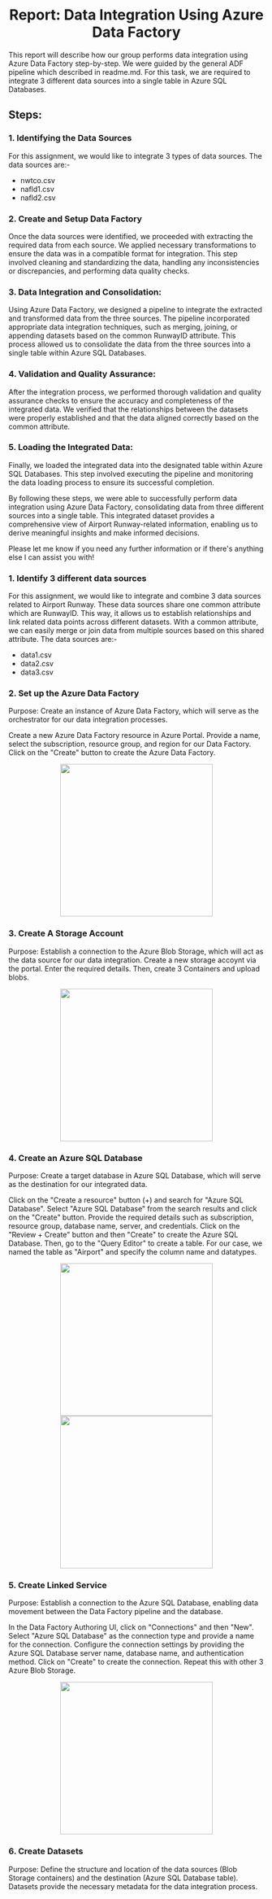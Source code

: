 <div align="center">
   <h1>Report: Data Integration Using Azure Data Factory</h1>
</div>

This report will describe how our group performs data integration using Azure Data Factory step-by-step. We were guided by the general ADF pipeline which described in readme.md. For this task, we are required to integrate 3 different data sources into a single table in Azure SQL Databases. 

## Steps:

### 1. Identifying the Data Sources
   For this assignment, we would like to integrate 3 types of data sources. The data sources are:- 

   - nwtco.csv
   - nafld1.csv
   - nafld2.csv
   
### 2. Create and Setup Data Factory
   Once the data sources were identified, we proceeded with extracting the required data from each source. We applied necessary transformations to ensure the data was in a compatible format for integration. This step involved cleaning and standardizing the data, handling any inconsistencies or discrepancies, and performing data quality checks.

### 3. Data Integration and Consolidation:
   Using Azure Data Factory, we designed a pipeline to integrate the extracted and transformed data from the three sources. The pipeline incorporated appropriate data integration techniques, such as merging, joining, or appending datasets based on the common RunwayID attribute. This process allowed us to consolidate the data from the three sources into a single table within Azure SQL Databases.

### 4. Validation and Quality Assurance:
   After the integration process, we performed thorough validation and quality assurance checks to ensure the accuracy and completeness of the integrated data. We verified that the relationships between the datasets were properly established and that the data aligned correctly based on the common attribute.

### 5. Loading the Integrated Data:
   Finally, we loaded the integrated data into the designated table within Azure SQL Databases. This step involved executing the pipeline and monitoring the data loading process to ensure its successful completion.

By following these steps, we were able to successfully perform data integration using Azure Data Factory, consolidating data from three different sources into a single table. This integrated dataset provides a comprehensive view of Airport Runway-related information, enabling us to derive meaningful insights and make informed decisions.

Please let me know if you need any further information or if there's anything else I can assist you with!







### 1. Identify 3 different data sources
For this assignment, we would like to integrate and combine 3 data sources related to Airport Runway. These data sources share one common attribute which are RunwayID. This way, it allows us to establish relationships and link related data points across different datasets. With a common attribute, we can easily merge or join data from multiple sources based on this shared attribute. The data sources are:-
- data1.csv
- data2.csv
- data3.csv

### 2. Set up the Azure Data Factory
Purpose: Create an instance of Azure Data Factory, which will serve as the orchestrator for our data integration processes.

Create a new Azure Data Factory resource in Azure Portal. Provide a name, select the subscription, resource group, and region for our Data Factory. Click on the "Create" button to create the Azure Data Factory.
<p align="center">
  <img src="images/datafactory.jpg" height= '300px'>
</p>

### 3. Create A Storage Account
Purpose: Establish a connection to the Azure Blob Storage, which will act as the data source for our data integration.
Create a new storage accoynt via the portal. Enter the required details. Then, create 3 Containers and upload blobs. 
<p align="center">
  <img src="images/storageacc.jpg" height= '300px'>
</p>

### 4. Create an Azure SQL Database
Purpose: Create a target database in Azure SQL Database, which will serve as the destination for our integrated data.

Click on the "Create a resource" button (+) and search for "Azure SQL Database". Select "Azure SQL Database" from the search results and click on the "Create" button. Provide the required details such as subscription, resource group, database name, server, and credentials. Click on the "Review + Create" button and then "Create" to create the Azure SQL Database. Then, go to the "Query Editor" to create a table. For our case, we named the table as "Airport" and specify the column name and datatypes. 
<p align="center">
  <img src="images/database.jpg" height= '300px'>
  <img src="images/query.jpg" height= '300px'>
</p>

### 5. Create Linked Service
Purpose: Establish a connection to the Azure SQL Database, enabling data movement between the Data Factory pipeline and the database.

In the Data Factory Authoring UI, click on "Connections" and then "New". Select "Azure SQL Database" as the connection type and provide a name for the connection. Configure the connection settings by providing the Azure SQL Database server name, database name, and authentication method. Click on "Create" to create the connection. Repeat this with other 3 Azure Blob Storage.
<p align="center">
  <img src="images/database.jpg" height= '300px'>
</p>

### 6. Create Datasets
Purpose: Define the structure and location of the data sources (Blob Storage containers) and the destination (Azure SQL Database table). Datasets provide the necessary metadata for the data integration process.
